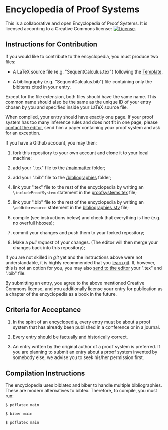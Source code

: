 Encyclopedia of Proof Systems
=============================

This is a collaborative and open Encyclopedia of Proof Systems.
It is licensed according to a Creative Commons license: [![License](http://i.creativecommons.org/l/by-nc-sa/3.0/88x31.png)](http://creativecommons.org/licenses/by-nc-sa/3.0/deed.en_US).



Instructions for Contribution
-----------------------------

If you would like to contribute to the encyclopedia, you must produce two files:

* A LaTeX source file (e.g. "SequentCalculus.tex") following the [Template](/mainmatter/Template.tex). 

* A bibliography (e.g. "SequentCalculus.bib") file containing only the bibitems cited in your entry.

Except for the file extension, both files should have the same name. This common name should also be the same as the unique ID of your entry chosen by you and specified inside your LaTeX source file.


When compiled, your entry should have exactly one page. If your proof system has too many inference rules and does not fit in one page, please [contact the editor](mailto:bruno@logic.at), send him a paper containing your proof system and ask for an exception.


If you have a Github account, you may then:

1. fork this repository to your own account and clone it to your local machine;

2. add your ".tex" file to the [/mainmatter](/mainmatter) folder;

3. add your ".bib" file to the [/bibliographies](/bibliographies) folder;

4. link your ".tex" file to the rest of the encyclopedia by writing an ```\includeProofSystem``` statement in the [proofsystems.tex](proofsystems.tex) file;

5. link your ".bib" file to the rest of the encyclopedia by writing an ```\addbibresource``` statement in the [bibliographies.sty](bibliographies.sty) file;

6. compile (see instructions below) and check that everything is fine (e.g. no overfull hboxes);

7. commit your changes and push them to your forked repository;

7. Make a *pull request* of your changes. (The editor will then merge your changes back into this repository); 

If you are not skilled in *git* yet and the instructions above were not understandable, it is highly recommended that you [learn git](https://help.github.com/articles/good-resources-for-learning-git-and-github/). If, however, this is not an option for you, you may also [send to the editor](mailto:bruno@logic.at) your ".tex" and ".bib" file.

By submitting an entry, you agree to the above mentioned Creative Commons license, and you additionally license your entry for publication as a chapter of the encyclopedia as a book in the future.


Criteria for Acceptance
-----------------------

1. In the spirit of an encyclopedia, every entry 
must be about a proof system that has already been 
published in a conference or in a journal.

2. Every entry should be factually and historically correct.

3. An entry written by the original author of a proof system is preferred.
If you are planning to submit an entry about a proof system invented by somebody else, we advise you to seek his/her permission first.



Compilation Instructions
------------------------

The encyclopedia uses biblatex and biber to handle multiple bibliographies. These are modern alternatives to bibtex. Therefore, to compile, you must run:

```
$ pdflatex main

$ biber main

$ pdflatex main
```

